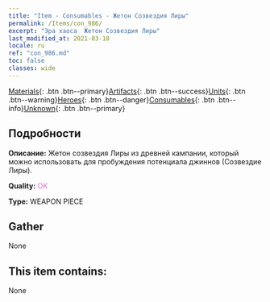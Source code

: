```yaml
---
title: "Item - Consumables - Жетон Созвездия Лиры"
permalink: /Items/con_986/
excerpt: "Эра хаоса  Жетон Созвездия Лиры"
last_modified_at: 2021-03-18
locale: ru
ref: "con_986.md"
toc: false
classes: wide
---
```

 [Materials](/ru/Items/){: .btn .btn--primary}[Artifacts](/ru/Items/Artifacts/){: .btn .btn--success}[Units](/ru/Items/Units/){: .btn .btn--warning}[Heroes](/ru/Items/Heroes/){: .btn .btn--danger}[Consumables](/ru/Items/Consumables/){: .btn .btn--info}[Unknown](/ru/Items/Unknown/){: .btn .btn--primary}

## Подробности
 **Описание:** Жетон созвездия Лиры из древней кампании, который можно использовать для пробуждения потенциала джиннов (Созвездие Лиры).

 **Quality:** <span style="color: #DA70D6">OK</span>

 **Type:** WEAPON PIECE

## Gather

  None

## This item contains:

  None

